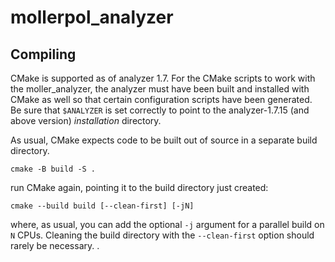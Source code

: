 mollerpol_analyzer
==================

Compiling
---------

CMake is supported as of analyzer 1.7. For the CMake scripts to work with the moller_analyzer,
the analyzer must have been built and installed with CMake as well so that certain
configuration scripts have been generated.
Be sure that ``$ANALYZER`` is set correctly to point to the analyzer-1.7.15 (and above version)
*installation* directory.

As usual, CMake expects code to be built out of source in a separate build directory.

```shell
cmake -B build -S . 
```
run CMake again, pointing it to the build directory just created:

```shell
cmake --build build [--clean-first] [-jN]
```
where, as usual, you can add the optional ``-j`` argument for a parallel build
on ``N`` CPUs. Cleaning the build directory with the ``--clean-first`` option
should rarely be necessary.
.

